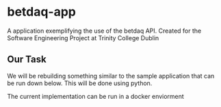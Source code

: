 # betdaq-app
A application exemplifying the use of the betdaq API. Created for the Software Engineering Project at Trinity College Dublin

## Our Task
We will be rebuilding something similar to the sample application that can be run
down below. This will be done using python.

The current implementation can be run in a docker enviorment
